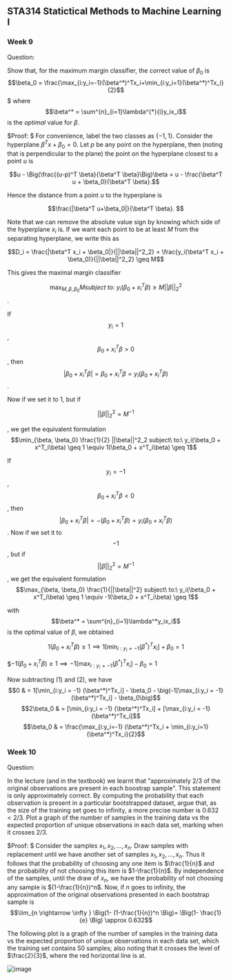 <head>
    <script src="https://cdn.mathjax.org/mathjax/latest/MathJax.js?config=TeX-AMS-MML_HTMLorMML" type="text/javascript"></script>
    <script type="text/x-mathjax-config">
        MathJax.Hub.Config({
            tex2jax: {
            skipTags: ['script', 'noscript', 'style', 'textarea', 'pre'],
            inlineMath: [['$','$']]
            }
        });
    </script>
</head>


## STA314 Statictical Methods to Machine Learning I

### Week 9

Question: 

Show that, for the maximum margin classifier, the correct value of $\beta_0$ is $$\beta_0 = \frac{\max_{i:y_i=-1}(\beta^*)^Tx_i+\min_{i:y_i=1}(\beta^*)^Tx_i}{2}$$ $ where $$\beta^* = \sum^{n}_{i=1}\lambda^{*}{i}y_ix_i$$ is the $optimal$ value for $\beta$.


$Proof: $
For convenience, label the two classes as $\{-1, 1\}$. 
Consider the hyperplane $\beta^Tx+\beta_0 = 0$. Let $p$ be any point on the hyperplane, then
(noting that is perpendicular to the plane) the point on the hyperplane closest to a point $u$ is 

$$u - \Big(\frac{(u-p)^T \beta}{\beta^T \beta}\Big)\beta = u - \frac{\beta^T u + \beta_0}{\beta^T \beta}.$$


Hence the distance from a point $u$ to the hyperplane is 

$$\frac{|\beta^T u+\beta_0|}{\beta^T \beta}. $$


Note that we can remove the absolute value sign by knowing which side of the hyperplane $x_i$ is. If we want each point to be at least $M$ from the separating hyperplane, we write this as

$$D_i = \frac{|\beta^T x_i + \beta_0|}{||\beta||^2_2} = \frac{y_i(\beta^T x_i + \beta_0)}{||\beta||^2_2} \geq M$$


This gives the maximal margin classifier 


$$\max_{M, \beta, \beta_0}M subject\ to:\ y_i(\beta_0 + x^T_i\beta) \geq M||\beta||^2_2$$.


If $$y_i = 1$$, $$\beta_0 + x^T_i\beta > 0$$, then $$|\beta_0 + x^T_i\beta| = \beta_0 + x^T_i\beta = y_i(\beta_0 + x^T_i\beta)$$.


Now if we set it to 1, but if 


$$||\beta||^2_2 = M^{-1}$$


, we get the equivalent formulation 
$$\min_{\beta, \beta_0} \frac{1}{2} ||\beta||^2_2  subject\ to:\ y_i(\beta_0 + x^T_i\beta) \geq 1 \equiv 1(\beta_0 + x^T_i\beta) \geq 1$$

If $$y_i = -1$$, $$\beta_0 + x^T_i\beta < 0$$, then $$|\beta_0 + x^T_i\beta| = -(\beta_0 + x^T_i\beta) = y_i(\beta_0 + x^T_i\beta)$$. 
Now if we set it to $$-1$$, but if $$||\beta||^2_2 = M^{-1}$$, we get the equivalent formulation 
$$\max_{\beta, \beta_0} \frac{1}{||\beta||^2}  subject\ to:\ y_i(\beta_0 + x^T_i\beta) \geq 1 \equiv -1(\beta_0 + x^T_i\beta) \geq 1$$

with $$\beta^* = \sum^{n}_{i=1}\lambda^*y_ix_i$$ is the optimal value of $\beta$, we obtained


$$1(\beta_0 + x^T_i\beta) \geq 1 \implies 1[\min_{i:y_i = -1} (\beta^*)^Tx_i] + \beta_0 = 1$$


$$-1(\beta_0 + x^T_i\beta) \geq 1 \implies -1[\max_{i:y_i = -1} (\beta^*)^Tx_i] - \beta_0 = 1$


Now subtracting (1) and (2), we have 
$$0       & = 1[\min_{i:y_i = -1} (\beta^*)^Tx_i] - \beta_0 - \big(-1[\max_{i:y_i = -1} (\beta^*)^Tx_i] - \beta_0\big)$$
$$2\beta_0 & = [\min_{i:y_i = -1} (\beta^*)^Tx_i] + [\max_{i:y_i = -1} (\beta^*)^Tx_i]$$
$$\beta_0 & = \frac{\max_{i:y_i=-1} (\beta^*)^Tx_i + \min_{i:y_i=1} (\beta^*)^Tx_i}{2}$$
    
    




### Week 10

Question:

In the lecture (and in the textbook) we learnt that "approximately $2/3$ of the original observations are present in each boostrap sample". This statement is only approximately correct. By computing the probability that each observation is present in a particular bootstrapped dataset, argue that, as the size of the training set
goes to infinity, a more precise number is $0.632 < 2/3$. Plot a graph of the number of samples in the training
data vs the expected proportion of unique observations in each data set, marking when it crosses $2/3$.


$Proof: $
Consider the samples $x_1, x_2, ..., x_n$. Draw samples with replacement until we have another set of samples $x_1, x_2, ..., x_n$. Thus it follows that the probability of choosing any one item is $\frac{1}{n}$ and the probability of not choosing this item is $1-\frac{1}{n}$. By independence of the samples, until the draw of $x_n$, we have the probability of not choosing any sample is $(1-\frac{1}{n})^n$. Now, if $n$ goes to infinity, the approximation of the original observations presented in each bootstrap sample is 
$$\lim_{n \rightarrow \infty } \Big(1- (1-\frac{1}{n})^n \Big)= \Big(1- \frac{1}{e} \Big) \approx 0.632$$


The following plot is a graph of the number of samples in the training
data vs the expected proportion of unique observations in each data set, which the training set contains 50 samples; also noting that it crosses the level of $\frac{2}{3}$, where the red horizontal line is at. 

![image](https://github.com/hdu214/sta314/blob/master/Rplot.png?raw=true)


